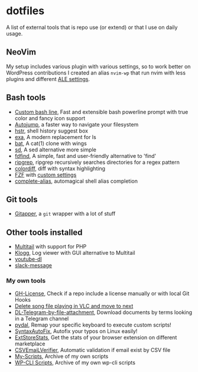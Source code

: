 # dotfiles

A list of external tools that is repo use (or extend) or that I use on daily usage.

## NeoVim

My setup includes various plugin with various settings, so to work better on WordPress contributions I created an alias `nvim-wp` that run nvim with less plugins and different [ALE settings](.vim/custom/custom-ale.vim).

## Bash tools

* [Custom bash line](https://github.com/petobens/trueline), Fast and extensible bash powerline prompt with true color and fancy icon support
* [Autojump](https://github.com/wting/autojump), a faster way to navigate your filesystem
* [hstr](https://github.com/dvorka/hstr), shell history suggest box
* [exa](https://the.exa.website/), A modern replacement for ls
* [bat](https://github.com/sharkdp/bat), A cat(1) clone with wings
* [sd](https://github.com/chmln/sd), A sed alternative more simple
* [fdfind](https://github.com/sharkdp/fd), A simple, fast and user-friendly alternative to 'find'
* [ripgrep](https://github.com/BurntSushi/ripgrep), ripgrep recursively searches directories for a regex pattern 
* [colordiff](https://www.colordiff.org/), diff with syntax highlighting
* [FZF](https://github.com/junegunn/fzf) with [custom settings](https://github.com/Mte90/dotfiles/tree/master/.bash/fzf)
* [complete-alias](https://github.com/cykerway/complete-alias), automagical shell alias completion

## Git tools

* [Gitapper](https://github.com/Mte90/gitapper), a `git` wrapper with a lot of stuff

## Other tools installed

* [Multitail](https://www.vanheusden.com/multitail/) with support for PHP
* [Klogg](https://github.com/variar/klogg/), Log viewer with GUI alternative to Multitail
* [youtube-dl](https://youtube-dl.org/)
* [slack-message](https://daniele.tech/2017/08/to-send-message-to-slack-with-bash/)

### My own tools

* [GH-License](https://github.com/Mte90/GH-License), Check if a repo include a license manually or with local Git Hooks
* [Delete song file playing in VLC and move to next](https://github.com/Mte90/My-Scripts/blob/master/misc/delete_song_by_dbus.py)
* [DL-Telegram-by-file-attachment](https://github.com/Mte90/DL-Telegram-by-file-attachment/), Download documents by terms looking in a Telegram channel
* [pydal](https://github.com/Mte90/pydal), Remap your specific keyboard to execute custom scripts!
* [SyntaxAutoFix](https://github.com/Mte90/SyntaxAutoFix), Autofix your typos on Linux easily!
* [ExtStoreStats](https://github.com/Mte90/ExtStoreStats), Get the stats of your browser extension on different marketplace
* [CSVEmaiLVerifier](https://github.com/CodeAtCode/CSVEmailVerifier), Automatic validation if email exist by CSV file
* [My-Scripts](https://github.com/Mte90/My-Scripts), Archive of my own scripts
* [WP-CLI Scripts](https://github.com/CodeAtCode/WPCli-scripts), Archive of my own wp-cli scripts
